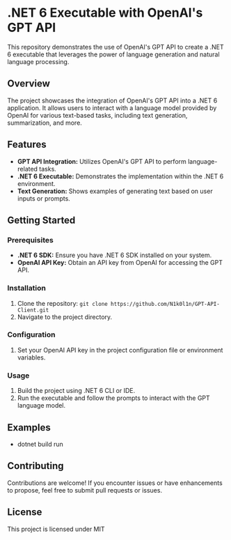 # .NET 6 Executable with OpenAI's GPT API

This repository demonstrates the use of OpenAI's GPT API to create a .NET 6 executable that leverages the power of language generation and natural language processing.

## Overview

The project showcases the integration of OpenAI's GPT API into a .NET 6 application. It allows users to interact with a language model provided by OpenAI for various text-based tasks, including text generation, summarization, and more.

## Features

- **GPT API Integration:** Utilizes OpenAI's GPT API to perform language-related tasks.
- **.NET 6 Executable:** Demonstrates the implementation within the .NET 6 environment.
- **Text Generation:** Shows examples of generating text based on user inputs or prompts.

## Getting Started

### Prerequisites

- **.NET 6 SDK:** Ensure you have .NET 6 SDK installed on your system.
- **OpenAI API Key:** Obtain an API key from OpenAI for accessing the GPT API.

### Installation

1. Clone the repository: `git clone https://github.com/N1k0l1n/GPT-API-Client.git`
2. Navigate to the project directory.

### Configuration

1. Set your OpenAI API key in the project configuration file or environment variables.

### Usage

1. Build the project using .NET 6 CLI or IDE.
2. Run the executable and follow the prompts to interact with the GPT language model.

## Examples

- dotnet build run

## Contributing

Contributions are welcome! If you encounter issues or have enhancements to propose, feel free to submit pull requests or issues.

## License

This project is licensed under MIT
